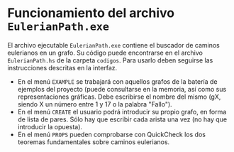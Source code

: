 # Funcionamiento del archivo `EulerianPath.exe`

El archivo ejecutable `EulerianPath.exe` contiene el buscador de caminos eulerianos
en un grafo. Su código puede encontrarse en el archivo `EulerianPath.hs` de la carpeta `codigos`.
Para usarlo deben seguirse las instrucciones descritas en la interfaz.

+ En el menú `EXAMPLE` se trabajará con aquellos grafos de la batería de ejemplos del proyecto
  (puede consultarse en la memoria, así como sus representaciones gráficas. Debe escribirse el
  nombre del mismo (gX, siendo X un número entre 1 y 17 o la palabra "Fallo").
+ En el menú `CREATE` el usuario podrá introducir su propio grafo, en forma de lista de pares. 
  Sólo hay que escribir cada arista una vez (no hay que introducir la opuesta).
+ En el menú `PROPS` pueden comprobarse con QuickCheck los dos teoremas fundamentales sobre caminos
  eulerianos. 
